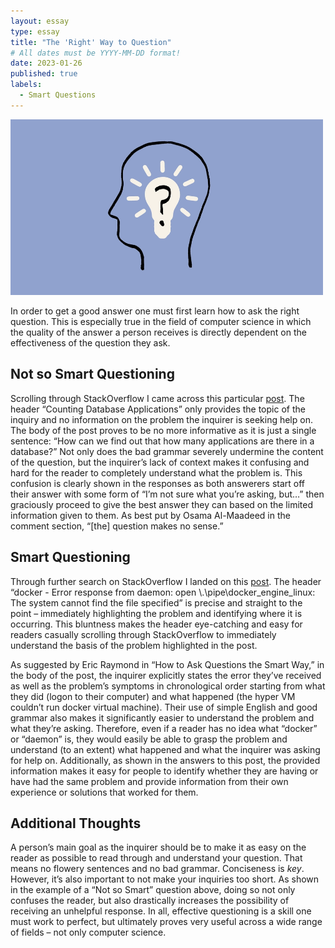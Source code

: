 ```yaml
---
layout: essay
type: essay
title: "The 'Right' Way to Question"
# All dates must be YYYY-MM-DD format!
date: 2023-01-26
published: true
labels:
  - Smart Questions
---
```


<img width="500px" class="rounded float-start pe-4" src="../img/smart_questions.webp">

In order to get a good answer one must first learn how to ask the right question.  This is especially true in the field of computer science in which the quality of the answer a person receives is directly dependent on the effectiveness of the question they ask.  

## Not so Smart Questioning
Scrolling through StackOverflow I came across this particular [post](https://stackoverflow.com/questions/269481/counting-database-applications).  The header “Counting Database Applications” only provides the topic of the inquiry and no information on the problem the inquirer is seeking help on.  The body of the post proves to be no more informative as it is just a single sentence: “How can we find out that how many applications are there in a database?”  Not only does the bad grammar severely undermine the content of the question, but the inquirer’s lack of context makes it confusing and hard for the reader to completely understand what the problem is.  This confusion is clearly shown in the responses as both answerers start off their answer with some form of “I’m not sure what you’re asking, but…” then graciously proceed to give the best answer they can based on the limited information given to them.  As best put by Osama Al-Maadeed in the comment section, “[the] question makes no sense.”

## Smart Questioning
Through further search on StackOverflow I landed on this [post](https://stackoverflow.com/questions/63330590/error-response-from-daemon-open-pipe-docker-engine-linux-the-system-cannot).  The header “docker - Error response from daemon: open \\.\pipe\docker_engine_linux: The system cannot find the file specified” is precise and straight to the point – immediately highlighting the problem and identifying where it is occurring.  This bluntness makes the header eye-catching and easy for readers casually scrolling through StackOverflow to immediately understand the basis of the problem highlighted in the post.
 
As suggested by Eric Raymond in “How to Ask Questions the Smart Way,” in the body of the post, the inquirer explicitly states the error they’ve received as well as the problem’s symptoms in chronological order starting from what they did (logon to their computer) and what happened (the hyper VM couldn’t run docker virtual machine).  Their use of simple English and good grammar also makes it significantly easier to understand the problem and what they’re asking.  Therefore, even if a reader has no idea what “docker” or “daemon” is, they would easily be able to grasp the problem and understand (to an extent) what happened and what the inquirer was asking for help on.  Additionally, as shown in the answers to this post, the provided information makes it easy for people to identify whether they are having or have had the same problem and provide information from their own experience or solutions that worked for them.

## Additional Thoughts
A person’s main goal as the inquirer should be to make it as easy on the reader as possible to read through and understand your question.  That means no flowery sentences and no bad grammar.  Conciseness is *key*.  However, it’s also important to not make your inquiries too short.  As shown in the example of a “Not so Smart” question above, doing so not only confuses the reader, but also drastically increases the possibility of receiving an unhelpful response.  In all, effective questioning is a skill one must work to perfect, but ultimately proves very useful across a wide range of fields – not only computer science.
